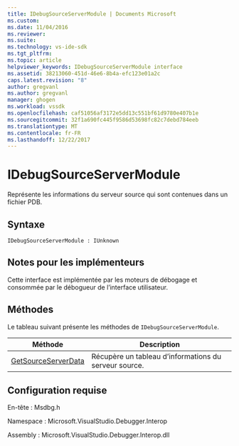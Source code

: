 ```yaml
---
title: IDebugSourceServerModule | Documents Microsoft
ms.custom: 
ms.date: 11/04/2016
ms.reviewer: 
ms.suite: 
ms.technology: vs-ide-sdk
ms.tgt_pltfrm: 
ms.topic: article
helpviewer_keywords: IDebugSourceServerModule interface
ms.assetid: 38213060-451d-46e6-8b4a-efc123e01a2c
caps.latest.revision: "8"
author: gregvanl
ms.author: gregvanl
manager: ghogen
ms.workload: vssdk
ms.openlocfilehash: caf51056af3172e5dd13c551bf61d9780e407b1e
ms.sourcegitcommit: 32f1a690fc445f9586d53698fc82c7debd784eeb
ms.translationtype: MT
ms.contentlocale: fr-FR
ms.lasthandoff: 12/22/2017
---
```

# <a name="idebugsourceservermodule"></a>IDebugSourceServerModule
Représente les informations du serveur source qui sont contenues dans un fichier PDB.  
  
## <a name="syntax"></a>Syntaxe  
  
```  
IDebugSourceServerModule : IUnknown  
```  
  
## <a name="notes-for-implementers"></a>Notes pour les implémenteurs  
 Cette interface est implémentée par les moteurs de débogage et consommée par le débogueur de l’interface utilisateur.  
  
## <a name="methods"></a>Méthodes  
 Le tableau suivant présente les méthodes de `IDebugSourceServerModule`.  
  
|Méthode|Description|  
|------------|-----------------|  
|[GetSourceServerData](../../../extensibility/debugger/reference/idebugsourceservermodule-getsourceserverdata.md)|Récupère un tableau d’informations du serveur source.|  
  
## <a name="requirements"></a>Configuration requise  
 En-tête : Msdbg.h  
  
 Namespace : Microsoft.VisualStudio.Debugger.Interop  
  
 Assembly : Microsoft.VisualStudio.Debugger.Interop.dll